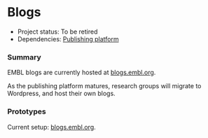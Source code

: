 # Blogs

- Project status: To be retired
- Dependencies: [Publishing platform](publishing-platform.md)

### Summary

EMBL blogs are currently hosted at [blogs.embl.org](https://blogs.embl.org/).

As the publishing platform matures, research groups will migrate to Wordpress, and host their own blogs. 

### Prototypes

Current setup: [blogs.embl.org](https://blogs.embl.org/).
